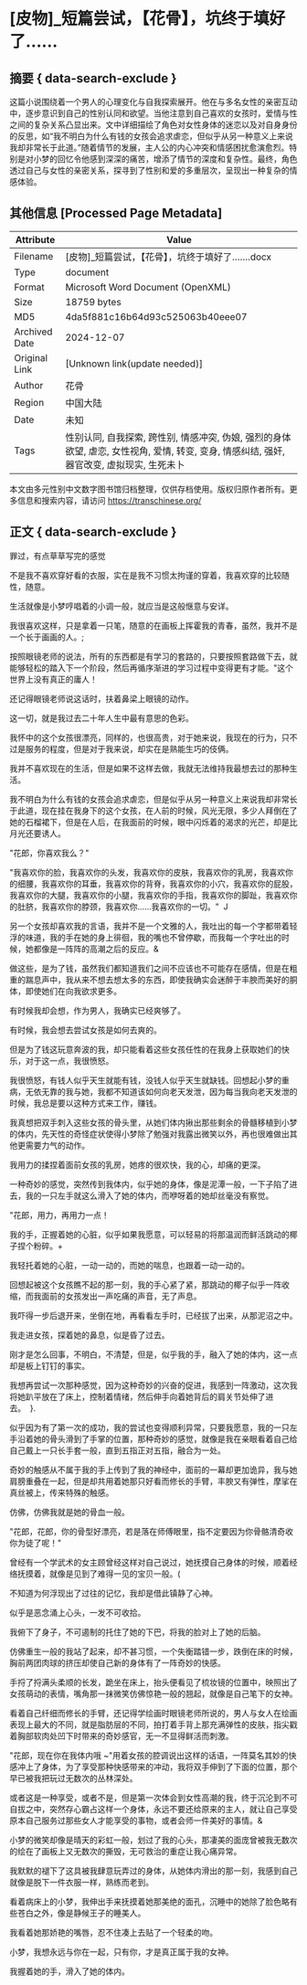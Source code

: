 # [皮物]_短篇尝试，【花骨】，坑终于填好了……



## 摘要  { data-search-exclude }

<!-- tcd_abstract -->
这篇小说围绕着一个男人的心理变化与自我探索展开。他在与多名女性的亲密互动中，逐步意识到自己的性别认同和欲望。当他注意到自己喜欢的女孩时，爱情与性之间的复杂关系凸显出来。文中详细描绘了角色对女性身体的迷恋以及对自身身份的反思，如“我不明白为什么有钱的女孩会追求虐恋，但似乎从另一种意义上来说我却非常长于此道。”随着情节的发展，主人公的内心冲突和情感困扰愈演愈烈。特别是对小梦的回忆令他感到深深的痛苦，增添了情节的深度和复杂性。最终，角色透过自己与女性的亲密关系，探寻到了性别和爱的多重层次，呈现出一种复杂的情感体验。

<!-- tcd_abstract_end -->

## 其他信息 [Processed Page Metadata]

| Attribute       | Value                                  |
|-----------------|----------------------------------------|
| Filename        | [皮物]_短篇尝试，【花骨】，坑终于填好了…….docx                             |
| Type            | document                                 |
| Format          | Microsoft Word Document (OpenXML)                               |
| Size            | 18759 bytes                           |
| MD5             | 4da5f881c16b64d93c525063b40eee07                                  |
| Archived Date   | 2024-12-07                             |
| Original Link   | [Unknown link(update needed)]                         |
| Author          | 花骨                               |
| Region          | 中国大陆                               |
| Date            | 未知                                 |
| Tags            | 性别认同, 自我探索, 跨性别, 情感冲突, 伪娘, 强烈的身体欲望, 虐恋, 女性视角, 爱情, 转变, 变身, 情感纠结, 强奸, 器官改变, 虚拟现实, 生死未卜                                 |

本文由多元性别中文数字图书馆归档整理，仅供存档使用。版权归原作者所有。更多信息和搜索内容，请访问 <https://transchinese.org/>


## 正文 { data-search-exclude }

<!-- tcd_main_text -->
罪过，有点草草写完的感觉

不是我不喜欢穿好看的衣服，实在是我不习惯太拘谨的穿着，我喜欢穿的比较随性，随意。

生活就像是小梦哼唱着的小调一般，就应当是这般惬意与安详。

我很喜欢这样，只是拿着一只笔，随意的在画板上挥霍我的青春，虽然，我并不是一个长于画画的人。;

按照眼镜老师的说法，所有的东西都是有学习的套路的，只要按照套路做下去，就能够轻松的踏入下一个阶段，然后再循序渐进的学习过程中变得更有才能。"这个世界上没有真正的庸人！

还记得眼镜老师说这话时，扶着鼻梁上眼镜的动作。

这一切，就是我过去二十年人生中最有意思的色彩。

我怀中的这个女孩很漂亮，同样的，也很高贵，对于她来说，我现在的行为，只不过是服务的程度，但是对于我来说，却实在是熟能生巧的伎俩。

我并不喜欢现在的生活，但是如果不这样去做，我就无法维持我最想去过的那种生活。

我不明白为什么有钱的女孩会追求虐恋，但是似乎从另一种意义上来说我却非常长于此道，现在挂在我身下的这个女孩，在人前的时候，风光无限，多少人拜倒在了她的石榴裙下，但是在人后，在我面前的时候，眼中闪烁着的渴求的光芒，却是比月光还要诱人。

"花郎，你喜欢我么？"

"我喜欢你的脸，我喜欢你的头发，我喜欢你的皮肤，我喜欢你的乳房，我喜欢你的细腰，我喜欢你的耳垂，我喜欢你的背脊，我喜欢你的小穴，我喜欢你的屁股，我喜欢你的大腿，我喜欢你的小腿，我喜欢你的手指，我喜欢你的脚趾，我喜欢你的肚脐，我喜欢你的脖颈，我喜欢你......我喜欢你的一切。"  J

另一个女孩却喜欢我的言语，我并不是一个文雅的人，我吐出的每一个字都带着轻浮的味道，我的手在她的身上徘徊，我的嘴也不曾停歇，而我每一个字吐出的时候，她都像是一阵阵的高潮之后的反应。&

做这些，是为了钱，虽然我们都知道我们之间不应该也不可能存在感情，但是在粗重的踹息声中，我从来不想去想太多的东西，即使我确实会迷醉于丰腴而美好的胴体，即使她们在向我欲求更多。

有时候我却会想，作为男人，我确实已经爽够了。

有时候，我会想去尝试女孩是如何去爽的。

但是为了钱这玩意奔波的我，却只能看着这些女孩任性的在我身上获取她们的快乐，对于这一点，我很愤怒。

我很愤怒，有钱人似乎天生就能有钱，没钱人似乎天生就缺钱。回想起小梦的重病，无依无靠的我与她，我都不知道该如何向老天发泄，因为每当我向老天发泄的时候，我总是要以这种方式来工作，赚钱。

我真想把双手刺入这些女孩的骨头里，从她们体内揪出那些剩余的骨髓移植到小梦的体内，先天性的奇怪症状使得小梦除了勉强对我露出微笑以外，再也很难做出其他更需要力气的动作。

我用力的揉捏着面前女孩的乳房，她疼的很欢快，我的心，却痛的更深。

一种奇妙的感觉，突然传到我体内，似乎她的身体，像是泥潭一般，一下子陷了进去，我的一只左手就这么滑入了她的体内，而咿呀着的她却丝毫没有察觉。

"花郎，用力，再用力一点！

我的手，正握着她的心脏，似乎如果我愿意，可以轻易的将那温润而鲜活跳动的椰子捏个粉碎。+

我轻托着她的心脏，一动一动的，而她的喘息，也跟着一动一动的。

回想起被这个女孩瞧不起的那一刻，我的手心紧了紧，那跳动的椰子似乎一阵收缩，而我面前的女孩发出一声吃痛的声音，无了声息。

我吓得一步后退开来，坐倒在地，再看看左手时，已经拔了出来，从那泥沼之中。

我走进女孩，探着她的鼻息，似是昏了过去。

刚才是怎么回事，不明白，不清楚，但是，似乎我的手，融入了她的体内，这一点却是板上钉钉的事实。

我想再尝试一次那种感觉，因为这种奇妙的兴奋的促进，我感到一阵激动，这次我将她趴平放在了床上，控制着情绪，然后伸手向着她背后的肩关节处伸了进去。  }.

似乎因为有了第一次的成功，我的尝试也变得顺利异常，只要我愿意，我的一只左手沿着她的骨头滑到了手掌的位置，那种奇妙的感觉，就像是我在亲眼看着自己给自己戴上一只长手套一般，直到五指正对五指，融合为一处。

奇妙的触感从不属于我的手上传到了我的神经中，面前的一幕却更加诡异，我与她肩膀重叠在一起，但是却共用着她那只好看而修长的手臂，丰腴又有弹性，摩挲在真丝被上，传来特殊的触感。

仿佛，仿佛我就是她的骨血一般。

"花郎，花郎，你的骨型好漂亮，若是落在师傅眼里，指不定要因为你骨骼清奇收你为徒了呢！"

曾经有一个学武术的女主顾曾经这样对自己说过，她抚摸自己身体的时候，顺着经络抚摸着，就像是见到了难得一见的宝贝一般。(

不知道为何浮现出了过往的记忆，我却是借此镇静了心神。

似乎是恶念涌上心头，一发不可收拾。

我俯下了身子，不可遏制的托住了她的下巴，将我的脸对上了她的后脑。

仿佛重生一般的我站了起来，却不甚习惯，一个失衡踏错一步，跌倒在床的时候，胸前两团肉球的挤压却使自己新的身体有了一阵奇妙的快感。

手捋了捋满头柔顺的长发，跪坐在床上，抬头便看见了梳妆镜的位置中，映照出了女孩萌动的表情，嘴角那一抹微笑仿佛惊艳一般的翘起，就像是自己笔下的女神。

看着自己纤细而修长的手臂，还记得学绘画时眼镜老师所说的，男人与女人在绘画表现上最大的不同，就是脂肪层的不同，拍打着手背上那充满弹性的皮肤，指尖戳着胸部软肉处凹下时带来的奇妙感官，无一不显得鲜活而刺激。

"花郎，现在你在我体内哦 ~"用着女孩的腔调说出这样的话语，一阵莫名其妙的快感冲上了身体，为了享受那种快感带来的冲动，我将双手伸到了下面的位置，那个早已被我把玩过无数次的丛林深处。

或者这是一种享受，或者不是，但是第一次体会到女性高潮的我，终于沉沦到不可自拔之中，突然存心霸占这样一个身体，永远不要还给原来的主人，就让自己享受原本自己服务过那些女人才能享受的事物，或者会师一件美好的事情。&

小梦的微笑却像是晴天的彩虹一般，划过了我的心头，那凄美的面庞曾被我无数次的绘在了画板上又无数次的撕毁，无可救治的重症让我心痛异常。

我默默的褪下了这具被我肆意玩弄过的身体，从她体内滑出的那一刻，我感到自己就像是脱下一件衣服一样，熟练而老到。

看着病床上的小梦，我伸出手来抚摸着她那美绝的面孔，沉睡中的她除了脸色略有些苍白之外，像是静候王子的睡美人。

我看着她那娇艳的嘴唇，忍不住凑上去贴了一个轻柔的吻。

小梦，我想永远与你在一起，只有你，才是真正属于我的女神。

我握着她的手，滑入了她的体内。
<!-- tcd_main_text_end -->

